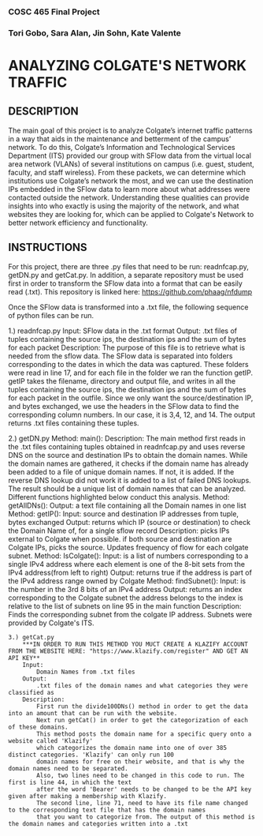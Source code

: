 
### COSC 465 Final Project            
### Tori Gobo, Sara Alan, Jin Sohn, Kate Valente 

# ANALYZING COLGATE'S NETWORK TRAFFIC
## DESCRIPTION
The main goal of this project is to analyze Colgate’s internet traffic patterns in a way that aids in the 
maintenance and betterment of the campus’ network. To do this, Colgate’s Information and Technological Services Department 
(ITS) provided our group with SFlow data from the virtual local area network (VLANs) of several institutions on campus 
(i.e. guest, student, faculty, and staff wireless). From these packets, we can determine which institutions use Colgate’s network 
the most, and we can use the destination IPs embedded in the SFlow data to learn more about what addresses were contacted 
outside the network. Understanding these qualities can provide insights into who exactly is using the majority of the network, 
and what websites they are looking for, which can be applied to Colgate's Network to better network efficiency and functionality. 

## INSTRUCTIONS
For this project, there are three .py files that need to be run: readnfcap.py, getDN.py and
getCat.py. In addition, a separate repository must be used first in order to transform the SFlow data into a 
format that can be easily read (.txt). This repository is linked here: https://github.com/phaag/nfdump

Once the SFlow data is transformed into a .txt file, the following sequence of python files can be run.

1.) readnfcap.py
        Input: 
            SFlow data in the .txt format
        Output: 
            .txt files of tuples containing the source ips, the destination ips and the sum of bytes for each packet
        Description: 
            The purpose of this file is to retrieve what is needed from the sflow data. The SFlow data is separated
            into folders corresponding to the dates in which the data was captured. These folders were read in 
            line 17, and for each file in the folder we ran the function getIP. getIP takes the filename, directory and output file, and writes in all
            the tuples containing the source ips, the destination ips and the sum of bytes for each packet in the outfile. Since we only want the 
            source/destination IP, and bytes exchanged, we use the headers in the SFlow data to find the corresponding column numbers. In our case, 
            it is 3,4, 12, and 14. The output returns .txt files containing these tuples.

2.) getDN.py
    Method: main():
        Description:
            The main method first reads in the .txt files containing tuples obtained in readnfcap.py and uses reverse DNS on the 
            source and destination IPs to obtain the domain names. While the domain names are gathered, it checks if the domain name
            has already been added to a file of unique domain names. If not, it is added. If the reverse DNS lookup did not work
            it is added to a list of failed DNS lookups. The result should be a unique list of domain names that can be analyzed.
            Different functions highlighted below conduct this analysis. 
    Method: getAllDNs():
        Output: 
            a text file containing all the Domain names in one list
    Method: getIP():
        Input: 
            source and destination IP addresses from tuple, bytes exchanged
        Output: 
            returns which IP (source or destination) to check the Domain Name of, for a single sflow record
        Description:
            picks IPs external to Colgate when possible. if both source and destination are Colgate IPs, picks the source. 
            Updates frequency of flow for each colgate subnet.
    Method: IsColgate():
        Input:
            is a list of numbers corresponding to a single IPv4 address where each element is one of the 8-bit sets from the 
            IPv4 address(from left to right)
        Output:
            returns true if the address is part of the IPv4 address range owned by Colgate
    Method: findSubnet():
        Input:
            is the number in the 3rd 8 bits of an IPv4 address
        Output:
            returns an index corresponding to the Colgate subnet the address belongs to
            the index is relative to the list of subnets on line 95 in the main function
        Description:
            Finds the corresponding subnet from the colgate IP address. Subnets were provided by Colgate's ITS.

    3.) getCat.py
        ***IN ORDER TO RUN THIS METHOD YOU MUCT CREATE A KLAZIFY ACCOUNT FROM THE WEBSITE HERE: "https://www.klazify.com/register" AND GET AN API KEY**
        Input: 
            Domain Names from .txt files
        Output: 
            .txt files of the domain names and what categories they were classified as
        Description: 
            First run the divide100DNs() method in order to get the data into an amount that can be run with the website. 
            Next run getCat() in order to get the categorization of each of these domains. 
            This method posts the domain name for a specific query onto a website called 'Klazify' 
            which categorizes the domain name into one of over 385 distinct categories. 'Klazify' can only run 100
            domain names for free on their website, and that is why the domain names need to be separated. 
            Also, two lines need to be changed in this code to run. The first is line 44, in which the text
            after the word 'Bearer' needs to be changed to be the API key given after making a membership with Klazify. 
            The second line, line 71, need to have its file name changed to the corresponding text file that has the domain names
            that you want to categorize from. The output of this method is the domain names and categories written into a .txt 

            



